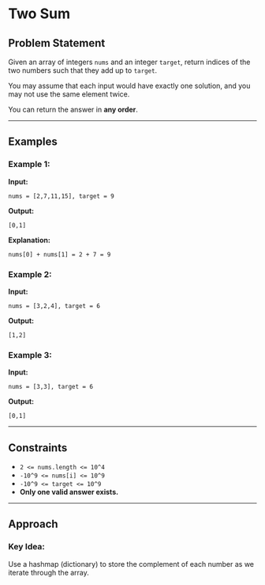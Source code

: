 # Two Sum

## Problem Statement
Given an array of integers `nums` and an integer `target`, return indices of the two numbers such that they add up to `target`.

You may assume that each input would have exactly one solution, and you may not use the same element twice.

You can return the answer in **any order**.

---

## Examples

### Example 1:
**Input:**
```
nums = [2,7,11,15], target = 9
```
**Output:**
```
[0,1]
```
**Explanation:**
```
nums[0] + nums[1] = 2 + 7 = 9
```

### Example 2:
**Input:**
```
nums = [3,2,4], target = 6
```
**Output:**
```
[1,2]
```

### Example 3:
**Input:**
```
nums = [3,3], target = 6
```
**Output:**
```
[0,1]
```

---

## Constraints
- `2 <= nums.length <= 10^4`
- `-10^9 <= nums[i] <= 10^9`
- `-10^9 <= target <= 10^9`
- **Only one valid answer exists.**

---

## Approach
### Key Idea:
Use a hashmap (dictionary) to store the complement of each number as we iterate through the array.
